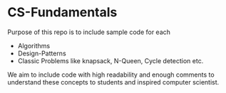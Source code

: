 CS-Fundamentals
===============

Purpose of this repo is to include sample code for each
* Algorithms
* Design-Patterns
* Classic Problems like knapsack, N-Queen, Cycle detection etc.

We aim to include code with high readability and enough comments to understand these concepts to students and inspired computer scientist.

